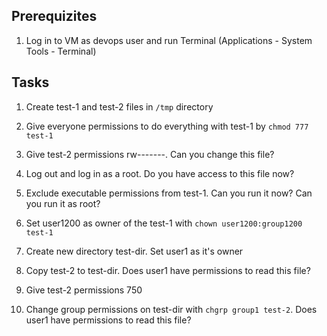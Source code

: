 ## Prerequizites

1. Log in to VM as devops user and run Terminal (Applications - System Tools - Terminal)

## Tasks

1. Create test-1 and test-2 files in `/tmp` directory

2. Give everyone permissions to do everything with test-1 by `chmod 777 test-1`

3. Give test-2 permissions  rw-------. Can you change this file?

4. Log out and log in as a root. Do you have access to this file now?

5. Exclude executable permissions from test-1. Can you run it now? Can you run it as root?

6. Set user1200 as owner of the test-1 with `chown user1200:group1200 test-1`

7. Create new directory test-dir. Set user1 as it's owner

8. Copy test-2 to test-dir. Does user1 have permissions to read this file?

9. Give test-2 permissions 750

10. Change group permissions on test-dir with `chgrp group1 test-2`. Does user1 have permissions to read this file?



